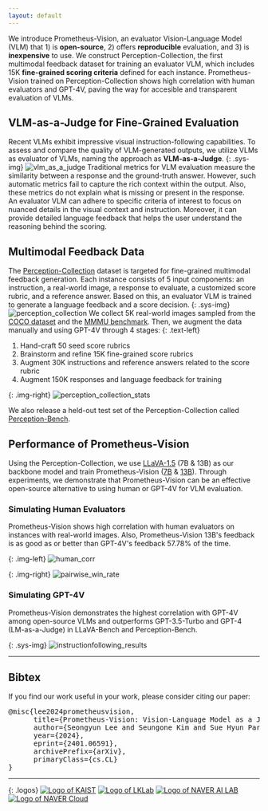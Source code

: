 ```yaml
---
layout: default
---
```


We introduce <span class="sys-name">Prometheus-Vision</span>, an evaluator Vision-Language Model (VLM) that 1) is **open-source**, 2) offers **reproducible** evaluation, and 3) is **inexpensive** to use. We construct <span class="sys-name">Perception-Collection</span>, the first multimodal feedback dataset for training an evaluator VLM, which includes 15K **fine-grained scoring criteria** defined for each instance. <span class="sys-name">Prometheus-Vision</span> trained on <span class="sys-name">Perception-Collection</span> shows high correlation with human evaluators and GPT-4V, paving the way for accesible and transparent evaluation of VLMs.

## VLM-as-a-Judge for Fine-Grained Evaluation
Recent VLMs exhibit impressive visual instruction-following capabilities. To assess and compare the quality of VLM-generated outputs, we utilize VLMs as evaluator of VLMs, naming the approach as **VLM-as-a-Judge**. 
{: .sys-img}
![vlm_as_a_judge](/assets/img/vlm_as_a_judge.svg)
Traditional metrics for VLM evaluation measure the similarity between a response and the ground-truth answer. However, such automatic metrics fail to capture the rich context within the output. Also, these metrics do not explain what is missing or present in the response.  
An evaluator VLM can adhere to specific criteria of interest to focus on nuanced details in the visual context and instruction. Moreover, it can provide detailed language feedback that helps the user understand the reasoning behind the scoring.  

## Multimodal Feedback Data
The <span class="sys-name">[Perception-Collection](https://huggingface.co/datasets/kaist-ai/Perception-Collection)</span> dataset is targeted for fine-grained multimodal feedback generation. Each instance consists of 5 input components: an instruction, a real-world image, a response to evaluate, a customized score rubric, and a reference answer. Based on this, an evaluator VLM is trained to generate a language feedback and a score decision.
{: .sys-img}
![perception_collection](/assets/img/prometheus_vision_components.svg)
We collect 5K real-world images sampled from the [COCO dataset](https://cocodataset.org/#home) and the [MMMU benchmark](https://arxiv.org/abs/2311.16502). Then, we augment the data manually and using GPT-4V through 4 stages:
{: .text-left}
1. Hand-craft 50 seed score rubrics
2. Brainstorm and refine 15K fine-grained score rubrics
3. Augment 30K instructions and reference answers related to the score rubric
4. Augment 150K responses and language feedback for training 

{: .img-right}
![perception_collection_stats](/assets/img/perception_collection_stats.png)  

We also release a held-out test set of the <span class="sys-name">Perception-Collection</span> called <span class="sys-name">[Perception-Bench](https://huggingface.co/datasets/kaist-ai/Perception-Bench)</span>.

## Performance of <span class="sys-name">Prometheus-Vision</span>
Using the <span class="sys-name">Perception-Collection</span>, we use [LLaVA-1.5](https://arxiv.org/abs/2310.03744) (7B & 13B) as our backbone model and train <span class="sys-name">Prometheus-Vision</span> ([7B](https://huggingface.co/kaist-ai/prometheus-vision-7b-v1.0) & [13B](https://huggingface.co/kaist-ai/prometheus-vision-13b-v1.0)). Through experiments, we demonstrate that <span class="sys-name">Prometheus-Vision</span> can be an effective open-source alternative to using human or GPT-4V for VLM evaluation.

### Simulating Human Evaluators
<span class="sys-name">Prometheus-Vision</span> shows high correlation with human evaluators on instances with real-world images. Also, <span class="sys-name">Prometheus-Vision</span> 13B's feedback is as good as or better than GPT-4V's feedback 57.78% of the time.

{: .img-left}
![human_corr](/assets/img/human_corr.svg)

{: .img-right}
![pairwise_win_rate](/assets/img/pairwise_win_rate.svg)

### Simulating GPT-4V
<span class="sys-name">Prometheus-Vision</span> demonstrates the highest correlation with GPT-4V among open-source VLMs and outperforms GPT-3.5-Turbo and GPT-4 (LM-as-a-Judge) in LLaVA-Bench and <span class="sys-name">Perception-Bench</span>. 

{: .sys-img}
![instructionfollowing_results](/assets/img/instructionfollowing_results.png)

------

## Bibtex
If you find our work useful in your work, please consider citing our paper:

<pre>
@misc{lee2024prometheusvision,
      title={Prometheus-Vision: Vision-Language Model as a Judge for Fine-Grained Evaluation}, 
      author={Seongyun Lee and Seungone Kim and Sue Hyun Park and Geewook Kim and Minjoon Seo},
      year={2024},
      eprint={2401.06591},
      archivePrefix={arXiv},
      primaryClass={cs.CL}
}
</pre>

------

{: .logos}
[![Logo of KAIST](/assets/img/kaist_logo.png)](https://kaist.ac.kr)
[![Logo of LKLab](/assets/img/lklab_logo.png)](https://lklab.kaist.ac.kr/)
[![Logo of NAVER AI LAB](/assets/img/naver_ai_lab_logo.png)](https://www.facebook.com/NAVERAILAB)
[![Logo of NAVER Cloud](/assets/img/naver_cloud_logo.png)](https://www.navercloudcorp.com/lang/en/)

<!-- {: .center .acknowledgement}
This research was supported by the **KAIST-NAVER Hypercreative AI Center**. -->

